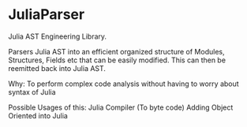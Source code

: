 # JuliaParser


Julia AST Engineering Library.


Parsers Julia AST into an efficient organized structure of Modules, Structures, Fields etc that can be easily modified. This can then be reemitted back into Julia AST.

Why: To perform complex code analysis without having to worry about syntax of Julia


Possible Usages of this:
     Julia Compiler (To byte code)
     Adding Object Oriented into Julia
     
     
